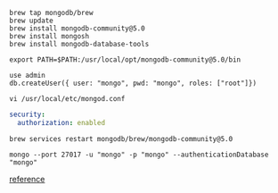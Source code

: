 ```shell
brew tap mongodb/brew
brew update
brew install mongodb-community@5.0
brew install mongosh
brew install mongodb-database-tools

export PATH=$PATH:/usr/local/opt/mongodb-community@5.0/bin

```
```shell
use admin
db.createUser({ user: "mongo", pwd: "mongo", roles: ["root"]})
```
```shell
vi /usr/local/etc/mongod.conf

```
```yaml
security:
  authorization: enabled
```
```shell
brew services restart mongodb/brew/mongodb-community@5.0
```
```shell
mongo --port 27017 -u "mongo" -p "mongo" --authenticationDatabase "mongo"
```
[reference](https://blog.tericcabrel.com/enable-authentication-and-authorization-on-mongodb/)